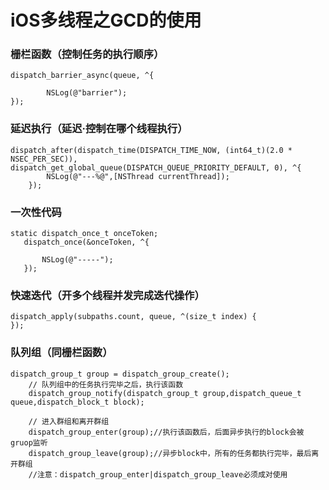 # iOS多线程之GCD的使用
### 栅栏函数（控制任务的执行顺序）

```
dispatch_barrier_async(queue, ^{
    
        NSLog(@"barrier");
});
```
### 延迟执行（延迟·控制在哪个线程执行）

```
dispatch_after(dispatch_time(DISPATCH_TIME_NOW, (int64_t)(2.0 * NSEC_PER_SEC)), dispatch_get_global_queue(DISPATCH_QUEUE_PRIORITY_DEFAULT, 0), ^{
        NSLog(@"---%@",[NSThread currentThread]);
    });
```
### 一次性代码
 
```
static dispatch_once_t onceToken;
   dispatch_once(&onceToken, ^{

       NSLog(@"-----");
   });
```
### 快速迭代（开多个线程并发完成迭代操作）

```
dispatch_apply(subpaths.count, queue, ^(size_t index) {
});
```
### 队列组（同栅栏函数）

```
dispatch_group_t group = dispatch_group_create();
    // 队列组中的任务执行完毕之后，执行该函数
    dispatch_group_notify(dispatch_group_t group,dispatch_queue_t queue,dispatch_block_t block);

    // 进入群组和离开群组
    dispatch_group_enter(group);//执行该函数后，后面异步执行的block会被gruop监听
    dispatch_group_leave(group);//异步block中，所有的任务都执行完毕，最后离开群组
    //注意：dispatch_group_enter|dispatch_group_leave必须成对使用
```

